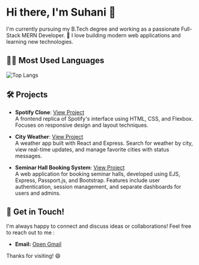 # Hi there, I'm Suhani 👋

I'm currently pursuing my B.Tech degree and working as a passionate Full-Stack MERN Developer. 🚀 I love building modern web applications and learning new technologies.

## 👩‍💻 Most Used Languages
![Top Langs](https://github-readme-stats.vercel.app/api/top-langs/?username=Suhanii-13&layout=donut)

## 🛠️ Projects

- **Spotify Clone**: [View Project](https://github.com/Suhanii-13/spotify-clone.git)  
  A frontend replica of Spotify's interface using HTML, CSS, and Flexbox. Focuses on responsive design and layout techniques.

- **City Weather**: [View Project](https://github.com/Suhanii-13/CityWeather.git)  
  A weather app built with React and Express. Search for weather by city, view real-time updates, and manage favorite cities with status messages.

- **Seminar Hall Booking System**: [View Project](https://github.com/Suhanii-13/booking_system.git)  
  A web application for booking seminar halls, developed using EJS, Express, Passport.js, and Bootstrap. Features include user authentication, session management, and separate dashboards for users and admins.


## 🤝 Get in Touch!

I'm always happy to connect and discuss ideas or collaborations! Feel free to reach out to me :

- **Email:** [Open Gmail](https://mail.google.com/mail/?view=cm&fs=1&to=suhanishaikh.1304@gmail.com)


Thanks for visiting! 😄

